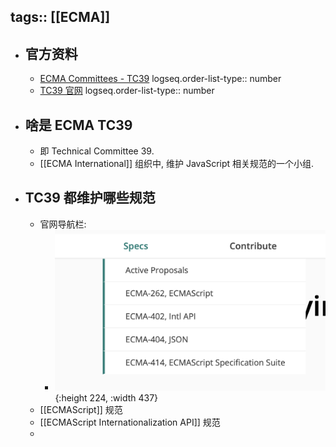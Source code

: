 tags:: [[ECMA]]
---

- ## 官方资料
	- [ECMA Committees - TC39](https://ecma-international.org/technical-committees/tc39)
	  logseq.order-list-type:: number
	- [TC39 官网](https://tc39.es/)
	  logseq.order-list-type:: number
- ## 啥是 ECMA TC39
	- 即 Technical Committee 39.
	- [[ECMA International]] 组织中, 维护 JavaScript 相关规范的一个小组.
- ## TC39 都维护哪些规范
	- 官网导航栏:
		- ![image.png](../assets/image_1743239608979_0.png){:height 224, :width 437}
	- [[ECMAScript]] 规范
	- [[ECMAScript Internationalization API]] 规范
	-